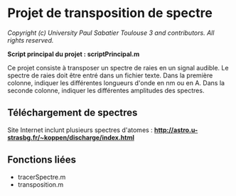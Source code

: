 # Projet de transposition de spectre

*Copyright (c) University Paul Sabatier Toulouse 3 and contributors. All rights reserved.*

**Script principal du projet : scriptPrincipal.m**

Ce projet consiste à transposer un spectre de raies en un signal audible.
Le spectre de raies doit être entré dans un fichier texte. 
Dans la première colonne, indiquer les différentes longueurs d'onde en nm ou en A.
Dans la seconde colonne, indiquer les différentes amplitudes des spectres.

## Téléchargement de spectres
Site Internet inclunt plusieurs spectres d'atomes :
**http://astro.u-strasbg.fr/~koppen/discharge/index.html**

## Fonctions liées
* tracerSpectre.m
* transposition.m
